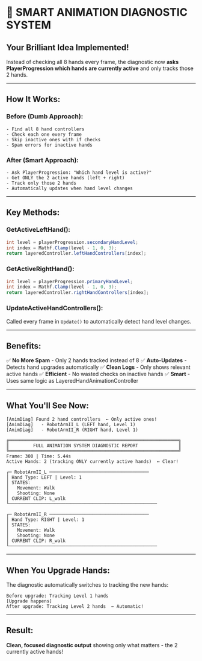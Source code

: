 # 🎯 SMART ANIMATION DIAGNOSTIC SYSTEM

## **Your Brilliant Idea Implemented!**

Instead of checking all 8 hands every frame, the diagnostic now **asks PlayerProgression which hands are currently active** and only tracks those 2 hands.

---

## **How It Works:**

### **Before (Dumb Approach):**
```
- Find all 8 hand controllers
- Check each one every frame
- Skip inactive ones with if checks
- Spam errors for inactive hands
```

### **After (Smart Approach):**
```
- Ask PlayerProgression: "Which hand level is active?"
- Get ONLY the 2 active hands (left + right)
- Track only those 2 hands
- Automatically updates when hand level changes
```

---

## **Key Methods:**

### **GetActiveLeftHand():**
```csharp
int level = playerProgression.secondaryHandLevel;
int index = Mathf.Clamp(level - 1, 0, 3);
return layeredController.leftHandControllers[index];
```

### **GetActiveRightHand():**
```csharp
int level = playerProgression.primaryHandLevel;
int index = Mathf.Clamp(level - 1, 0, 3);
return layeredController.rightHandControllers[index];
```

### **UpdateActiveHandControllers():**
Called every frame in `Update()` to automatically detect hand level changes.

---

## **Benefits:**

✅ **No More Spam** - Only 2 hands tracked instead of 8
✅ **Auto-Updates** - Detects hand upgrades automatically
✅ **Clean Logs** - Only shows relevant active hands
✅ **Efficient** - No wasted checks on inactive hands
✅ **Smart** - Uses same logic as LayeredHandAnimationController

---

## **What You'll See Now:**

```
[AnimDiag] Found 2 hand controllers  ← Only active ones!
[AnimDiag]   - RobotArmII_L (LEFT hand, Level 1)
[AnimDiag]   - RobotArmII_R (RIGHT hand, Level 1)

╔═══════════════════════════════════════════════════════════════╗
║         FULL ANIMATION SYSTEM DIAGNOSTIC REPORT               ║
╚═══════════════════════════════════════════════════════════════╝
Frame: 300 | Time: 5.44s
Active Hands: 2 (tracking ONLY currently active hands)  ← Clear!

┌─ RobotArmII_L ─────────────────────────────────────
│ Hand Type: LEFT | Level: 1
│ STATES:
│   Movement: Walk
│   Shooting: None
│ CURRENT CLIP: L_walk
└───────────────────────────────────────────────────────

┌─ RobotArmII_R ─────────────────────────────────────
│ Hand Type: RIGHT | Level: 1
│ STATES:
│   Movement: Walk
│   Shooting: None
│ CURRENT CLIP: R_walk
└───────────────────────────────────────────────────────
```

---

## **When You Upgrade Hands:**

The diagnostic automatically switches to tracking the new hands:

```
Before upgrade: Tracking Level 1 hands
[Upgrade happens]
After upgrade: Tracking Level 2 hands  ← Automatic!
```

---

## **Result:**

**Clean, focused diagnostic output** showing only what matters - the 2 currently active hands!
